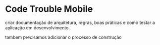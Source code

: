 # Code Trouble Mobile

criar documentação de arquitetura, regras, boas práticas e como testar a aplicação em desenvolvimento.

tambem precisamos adicionar o processo de construção 